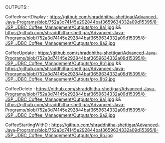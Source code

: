 OUTPUTS::

CoffeeInsertDisplay : https://github.com/shraddhitha-shettigar/Advanced-Java-Programs/blob/752a3d74145e292844baf3659634332a09d15395/8-JSP_JDBC_Coffee_Management/Outputs/pro_8a1.jpg && https://github.com/shraddhitha-shettigar/Advanced-Java-Programs/blob/752a3d74145e292844baf3659634332a09d15395/8-JSP_JDBC_Coffee_Management/Outputs/pro_8a2.jpg

CoffeeUpdate : https://github.com/shraddhitha-shettigar/Advanced-Java-Programs/blob/752a3d74145e292844baf3659634332a09d15395/8-JSP_JDBC_Coffee_Management/Outputs/pro_8b1.jpg && https://github.com/shraddhitha-shettigar/Advanced-Java-Programs/blob/752a3d74145e292844baf3659634332a09d15395/8-JSP_JDBC_Coffee_Management/Outputs/pro_8b2.jpg

CoffeeDelete : https://github.com/shraddhitha-shettigar/Advanced-Java-Programs/blob/752a3d74145e292844baf3659634332a09d15395/8-JSP_JDBC_Coffee_Management/Outputs/pro_9a1.jpg && https://github.com/shraddhitha-shettigar/Advanced-Java-Programs/blob/752a3d74145e292844baf3659634332a09d15395/8-JSP_JDBC_Coffee_Management/Outputs/pro_9a2.jpg

CoffeeStartingWithD : https://github.com/shraddhitha-shettigar/Advanced-Java-Programs/blob/752a3d74145e292844baf3659634332a09d15395/8-JSP_JDBC_Coffee_Management/Outputs/pro_9b.jpg